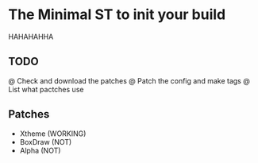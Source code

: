 # The Minimal ST to init your build
HAHAHAHHA

## TODO
@ Check and download the patches
@ Patch the config and make tags
@ List what pactches use

## Patches
- Xtheme (WORKING)
- BoxDraw (NOT)
- Alpha (NOT)

